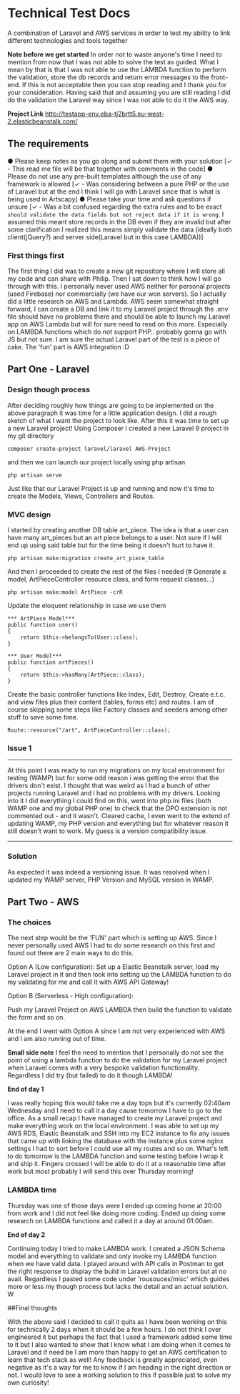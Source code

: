 # Technical Test Docs
A combination of Laravel and AWS services in order to test my ability to link different technologies and tools together

**Note before we get started**
In order not to waste anyone's time I need to mention from now that I was not able to solve the test as guided. What I mean by that is that I was not able to use the LAMBDA function to perform the validation, store the db records and return error messages to the front-end. If this is not acceptable then you can stop reading and I thank you for your consideration. Having said that and assuming you are still reading I did do the validation the Laravel way since I was not able to do it the AWS way.

**Project Link**
http://testapp-env.eba-tj2brtt5.eu-west-2.elasticbeanstalk.com/

## The requirements
● Please keep notes as you go along and submit them with your solution [✓ - This read me file will be that together with comments in the code]
● Please do not use any pre-built templates although the use of any framework is allowed [✓ - Was considering between a pure PHP or the use of Laravel but at the end I think I will go with Laravel since that is what is being used in Artscapy]
● Please take your time and ask questions if unsure [✓ - Was a bit confused regarding the extra rules and to be exact `should validate the data fields but not reject data if it is wrong`. I assumed this meant store records in the DB even if they are invalid but after some clarification I realized this means simply validate the data (ideally both client(jQuery?) and server side(Laravel but in this case LAMBDA))]


### First things first
The first thing I did was to create a new git repository where I will store all my code and can share with Philip. Then I sat down to think how I will go through with this. I personally never used AWS neither for personal projects (used Firebase) nor commercially (we have our won servers). So I actually did a little research on AWS and Lambda. AWS seem somewhat straight forward, I can create a DB and link it to my Laravel project through the .env file should have no problems there and should be able to launch my Laravel app on AWS Lambda but will for sure need to read on this more. Especially on LAMBDA functions which do not support PHP.. probably gonna go with JS but not sure. I am sure the actual Laravel part of the test is a piece of cake. The 'fun' part is AWS integration :D

## Part One - Laravel

### Design though process
After deciding roughly how things are going to be implemented on the above paragraph it was time for a little application design. I did a rough sketch of what I want the project to look like. After this it was time to set up a new Laravel project! Using Composer I created a new Laravel 9 project in my git directory

```
composer create-project laravel/laravel AWS-Project
```

and then we can launch our project locally using php artisan

```
php artisan serve
```

Just like that our Laravel Project is up and running and now it's time to create the Models, Views, Controllers and Routes.

### MVC design
I started by creating another DB table art_piece. The idea is that a user can have many art_pieces but an art piece belongs to a user. Not sure if I will end up using said table but for the time being it doesn't hurt to have it.

```
php artisan make:migration create_art_piece_table
```

And then I proceeded to create the rest of the files I needed (# Generate a model, ArtPieceController resource class, and form request classes...)

```
php artisan make:model ArtPiece -crR
```

Update the eloquent relationship in case we use them

```
*** ArtPiece Model***
public function user()
{
    return $this->belongsTo(User::class);
}

*** User Model***
public function artPieces()
{
    return $this->hasMany(ArtPiece::class);
}
```

Create the basic controller functions like Index, Edit, Destroy, Create e.t.c. and view files plus their content (tables, forms etc) and routes. I am of course skipping some steps like Factory classes and seeders among other stuff to save some time.

```
Route::resource("/art", ArtPieceController::class);
```

### Issue 1
***
At this point I was ready to run my migrations on my local environment for testing (WAMP) but for some odd reason i was getting the error that the drivers don't exist. I thought that was weird as I had a bunch of other projects running Laravel and i had no problems with my drivers. Looking into it I did everything I could find on this, went into php.ini files (both WAMP one and my global PHP one) to check that the DPO extension is not commented out - and it wasn't. Cleared cache, I even went to the extend of updating WAMP, my PHP version and everything but for whatever reason it still doesn't want to work. My guess is a version compatibility issue.
***
### Solution

As expected it was indeed a versioning issue. It was resolved when I updated my WAMP server, PHP Version and MySQL version in WAMP.

## Part Two - AWS

### The choices

The next step would be the 'FUN' part which is setting up AWS. Since I never personally used AWS I had to do some research on this first and found out there are 2 main ways to do this.

Option A (Low configuration):
Set up a Elastic Beanstalk server, load my Laravel project in it and then look into setting up the LAMBDA function to do my validating for me and call it with AWS API Gateway!

Option B (Serverless - High configuration):

Push my Laravel Project on AWS LAMBDA then build the function to validate the form and so on.

At the end I went with Option A since I am not very experienced with AWS and I am also running out of time.

**Small side note**
I feel the need to mention that I personally do not see the point of using a lambda function to do the validation for my Laravel project when Laravel comes with a very bespoke validation functionality. Regardless I did try (but failed) to do it though LAMBDA!

**End of day 1**

I was really hoping this would take me a day tops but it's currently 02:40am Wednesday and I need to call it a day cause tomorrow I have to go to the office. As a small recap I have managed to create my Laravel project and make everything work on the local environment. I was able to set up my AWS RDS, Elastic Beanstalk and SSH into my EC2 instance to fix any issues that came up with linking the database with the instance plus some nginx settings I had to sort before I could use all my routes and so on. What's left to do tomorrow is the LAMBDA function and some testing before I wrap it and ship it. Fingers crossed I will be able to do it at a reasonable time after work but most probably I will send this over Thursday morning!

### LAMBDA time

Thursday was one of those days were I ended up coming home at 20:00 from work and I did not feel like doing more coding. Ended up doing some research on LAMBDA functions and called it a day at around 01:00am.

**End of day 2**

Continuing today I tried to make LAMBDA work. I created a JSON Schema model and everything to validate and only invoke my LAMBDA function when we have valid data. I played around with API calls in Postman to get the right response to display the build in Laravel validation errors but at no avail. Regardless I pasted some code under 'rousouces/misc' which guides more or less my though process but lacks the detail and an actual solution. W

##Final thoughts

With the above said I decided to call it quits as I have been working on this for technically 2 days when it should be a few hours. I do not think I over engineered it but perhaps the fact that I used a framework added some time to it but I also wanted to show that I know what I am doing when it comes to Laravel and if need be I am more than happy to get an AWS certification to learn that tech stack as well! Any feedback is greatly appreciated, even negative as it's a way for me to know if I am heading in the right direction or not. I would love to see a working solution to this if possible just to solve my own curiosity!
